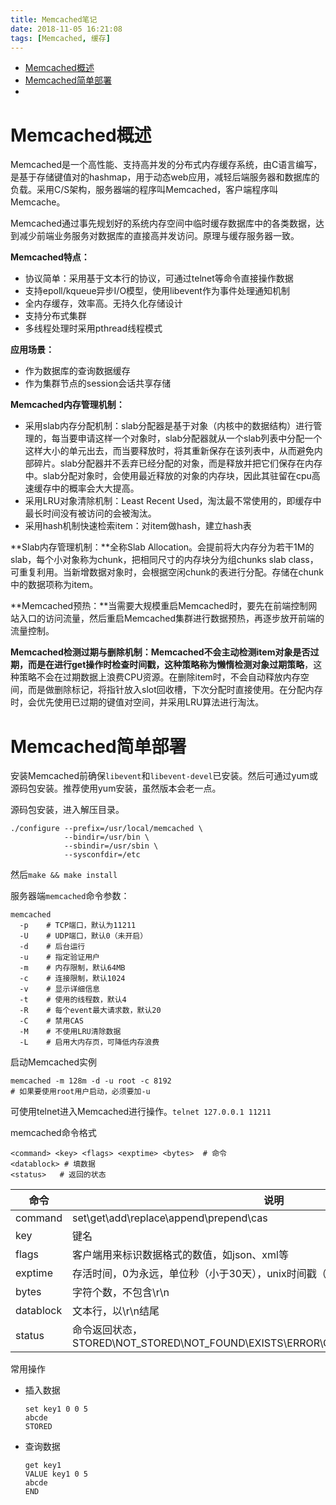 ```yaml
---
title: Memcached笔记
date: 2018-11-05 16:21:08
tags: [Memcached, 缓存]
---
```


* [Memcached概述](#Memcached概述)
* [Memcached简单部署](#Memcached简单部署)
* []()



<!--more-->



# Memcached概述

Memcached是一个高性能、支持高并发的分布式内存缓存系统，由C语言编写，是基于存储键值对的hashmap，用于动态web应用，减轻后端服务器和数据库的负载。采用C/S架构，服务器端的程序叫Memcached，客户端程序叫Memcache。

Memcached通过事先规划好的系统内存空间中临时缓存数据库中的各类数据，达到减少前端业务服务对数据库的直接高并发访问。原理与缓存服务器一致。



**Memcached特点：**

* 协议简单：采用基于文本行的协议，可通过telnet等命令直接操作数据
* 支持epoll/kqueue异步I/O模型，使用libevent作为事件处理通知机制
* 全内存缓存，效率高。无持久化存储设计
* 支持分布式集群
* 多线程处理时采用pthread线程模式



**应用场景：**

* 作为数据库的查询数据缓存
* 作为集群节点的session会话共享存储

**Memcached内存管理机制：**

* 采用slab内存分配机制：slab分配器是基于对象（内核中的数据结构）进行管理的，每当要申请这样一个对象时，slab分配器就从一个slab列表中分配一个这样大小的单元出去，而当要释放时，将其重新保存在该列表中，从而避免内部碎片。slab分配器并不丢弃已经分配的对象，而是释放并把它们保存在内存中。slab分配对象时，会使用最近释放的对象的内存块，因此其驻留在cpu高速缓存中的概率会大大提高。
* 采用LRU对象清除机制：Least Recent Used，淘汰最不常使用的，即缓存中最长时间没有被访问的会被淘汰。
* 采用hash机制快速检索item：对item做hash，建立hash表

**Slab内存管理机制：**全称Slab Allocation。会提前将大内存分为若干1M的slab，每个小对象称为chunk，把相同尺寸的内存块分为组chunks slab class，可重复利用。当新增数据对象时，会根据空闲chunk的表进行分配。存储在chunk中的数据项称为item。

**Memcached预热：**当需要大规模重启Memcached时，要先在前端控制网站入口的访问流量，然后重启Memcached集群进行数据预热，再逐步放开前端的流量控制。

**Memcached检测过期与删除机制：**Memcached不会主动检测item对象是否过期，而是在进行get操作时检查时间戳，这种策略称为**懒惰检测对象过期策略**，这种策略不会在过期数据上浪费CPU资源。在删除item时，不会自动释放内存空间，而是做删除标记，将指针放入slot回收槽，下次分配时直接使用。在分配内存时，会优先使用已过期的键值对空间，并采用LRU算法进行淘汰。



# Memcached简单部署

安装Memcached前确保`libevent`和`libevent-devel`已安装。然后可通过yum或源码包安装。推荐使用yum安装，虽然版本会老一点。

源码包安装，进入解压目录。

```
./configure --prefix=/usr/local/memcached \
            --bindir=/usr/bin \
            --sbindir=/usr/sbin \
            --sysconfdir=/etc
```

然后`make && make install`



服务器端`memcached`命令参数：

```
memcached 
  -p    # TCP端口，默认为11211
  -U    # UDP端口，默认0（未开启）
  -d    # 后台运行
  -u    # 指定验证用户
  -m    # 内存限制，默认64MB
  -c    # 连接限制，默认1024
  -v    # 显示详细信息
  -t    # 使用的线程数，默认4
  -R    # 每个event最大请求数，默认20
  -C    # 禁用CAS
  -M    # 不使用LRU清除数据
  -L    # 启用大内存页，可降低内存浪费
```



启动Memcached实例

```
memcached -m 128m -d -u root -c 8192
# 如果要使用root用户启动，必须要加-u
```

可使用telnet进入Memcached进行操作。`telnet 127.0.0.1 11211`

memcached命令格式

```
<command> <key> <flags> <exptime> <bytes>  # 命令
<datablock> # 填数据
<status>   # 返回的状态
```

| 命令      | 说明                                                         |
| --------- | ------------------------------------------------------------ |
| command   | set\get\add\replace\append\prepend\cas                       |
| key       | 键名                                                         |
| flags     | 客户端用来标识数据格式的数值，如json、xml等                  |
| exptime   | 存活时间，0为永远，单位秒（小于30天），unix时间戳（大于30天） |
| bytes     | 字符个数，不包含\r\n                                         |
| datablock | 文本行，以\r\n结尾                                           |
| status    | 命令返回状态，STORED\NOT_STORED\NOT_FOUND\EXISTS\ERROR\CLIENT_ERROR\SERVER_ERROR |



常用操作

* 插入数据

  ```
  set key1 0 0 5
  abcde
  STORED
  ```

* 查询数据

  ```
  get key1
  VALUE key1 0 5
  abcde
  END
  ```















